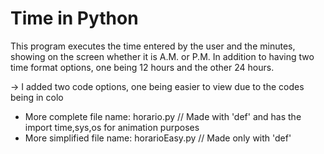 # Time in Python
This program executes the time entered by the user and the minutes, showing on the screen whether it is A.M. or P.M. In addition to having two time format options, one being 12 hours and the other 24 hours.

-> I added two code options, one being easier to view due to the codes being in colo
- More complete file name: horario.py         // Made with 'def' and has the import time,sys,os for animation purposes
- More simplified file name: horarioEasy.py   // Made only with 'def'
